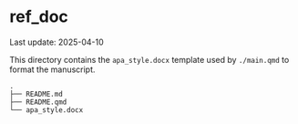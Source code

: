 

# ref_doc

Last update: 2025-04-10

This directory contains the `apa_style.docx` template used by
`./main.qmd` to format the manuscript.

    .
    ├── README.md
    ├── README.qmd
    └── apa_style.docx
